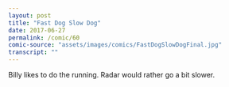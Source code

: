 ```yaml
---
layout: post
title: "Fast Dog Slow Dog"
date: 2017-06-27
permalink: /comic/60
comic-source: "assets/images/comics/FastDogSlowDogFinal.jpg"
transcript: ""
---
```


Billy likes to do the running. Radar would rather go a bit slower.
